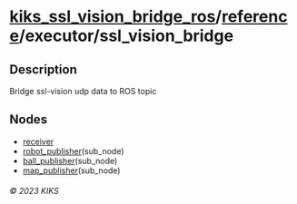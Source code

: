 # [kiks_ssl_vision_bridge_ros](../../../README.md)/[reference](../index.md)/executor/ssl_vision_bridge

## Description
Bridge ssl-vision udp data to ROS topic

## Nodes
- [receiver](../node/receiver.md)
- [robot_publisher](../node/robot_publisher.md)(sub_node)
- [ball_publisher](../node/ball_publisher.md)(sub_node)
- [map_publisher](../node/map_publisher.md)(sub_node)

###### &copy; 2023 KIKS